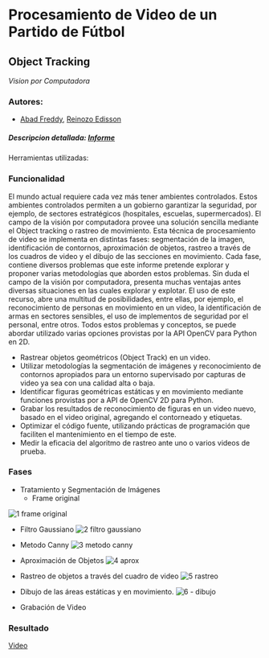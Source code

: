 # Procesamiento de Video de un Partido de Fútbol
## Object Tracking 
*Vision por Computadora*
### Autores: 
- [Abad Freddy](https://github.com/FreddieAbad), [Reinozo Edisson](https://github.com/edzzn)

##### Descripcion detallada: [Informe](https://github.com/edzzn/mov-track/blob/master/Informe%20GPC%20-%20Abad%20y%20Reinozo.pdf)

Herramientas utilizadas: 

### Funcionalidad 
El mundo actual requiere cada vez más tener ambientes controlados. Estos ambientes
controlados permiten a un gobierno garantizar la seguridad, por ejemplo, de sectores estratégicos (hospitales, escuelas, supermercados). El campo de la visión por computadora provee una solución sencilla mediante el Object tracking o rastreo de movimiento. Esta técnica de procesamiento de video se implementa en distintas fases: segmentación de la imagen, identificación de contornos, aproximación de objetos, rastreo a través de los cuadros de video y el dibujo de las secciones en movimiento. Cada fase, contiene diversos problemas que este informe pretende explorar y proponer varias metodologías que aborden estos problemas. Sin duda el campo de la visión por computadora, presenta muchas ventajas antes diversas
situaciones en las cuales explorar y explotar. El uso de este recurso, abre una multitud de posibilidades, entre ellas, por ejemplo, el reconocimiento de personas en movimiento en un video, la identificación de armas en sectores sensibles, el uso de implementos de seguridad por el personal, entre otros. Todos estos problemas y conceptos, se puede abordar utilizado varias opciones provistas por la API OpenCV para Python en 2D.
- Rastrear objetos geométricos (Object Track) en un video.
- Utilizar metodologías la segmentación de imágenes y reconocimiento de contornos
apropiados para un entorno supervisado por capturas de video ya sea con una calidad alta o baja.
- Identificar figuras geométricas estáticas y en movimiento mediante funciones provistas por a API de OpenCV 2D para Python.
- Grabar los resultados de reconocimiento de figuras en un video nuevo, basado en el video original, agregando el contorneado y etiquetas.
- Optimizar el código fuente, utilizando prácticas de programación que faciliten el mantenimiento en el tiempo de este.
- Medir la eficacia del algoritmo de rastreo ante uno o varios videos de prueba.
### Fases
- Tratamiento y Segmentación de Imágenes
  - Frame original 
  
![1 frame original](https://user-images.githubusercontent.com/38579765/87864170-a0b13980-c92a-11ea-884a-f2f70e1cac7b.jpg)

  - Filtro Gaussiano
![2 filtro gaussiano](https://user-images.githubusercontent.com/38579765/87864171-a149d000-c92a-11ea-8115-c51b930dc447.png)

  - Metodo Canny
![3 metodo canny](https://user-images.githubusercontent.com/38579765/87864174-a4dd5700-c92a-11ea-9a34-b2a287c070d3.png)

- Aproximación de Objetos
![4 aprox](https://user-images.githubusercontent.com/38579765/87864176-a4dd5700-c92a-11ea-9149-fb49a482cea4.png)
- Rastreo de objetos a través del cuadro de video
![5 rastreo](https://user-images.githubusercontent.com/38579765/87864177-a9097480-c92a-11ea-977f-ecf371a80deb.png)
- Dibujo de las áreas estáticas y en movimiento.
![6 - dibujo](https://user-images.githubusercontent.com/38579765/87864178-adce2880-c92a-11ea-888b-4493d67eb25c.png)
- Grabación de Video

### Resultado
[Video](https://youtu.be/ztVkKfbCRrA)
